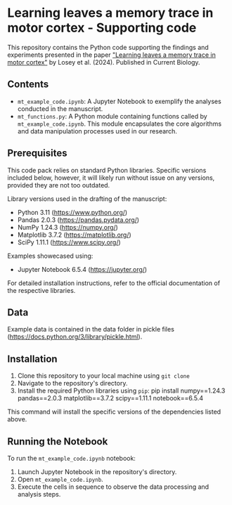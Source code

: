 # Learning leaves a memory trace in motor cortex - Supporting code

This repository contains the Python code supporting the findings and experiments presented in the paper ["Learning leaves a memory trace in motor cortex"](https://www.cell.com/current-biology/abstract/S0960-9822(24)00298-7) by Losey et al. (2024). Published in Current Biology.

## Contents
- `mt_example_code.ipynb`: A Jupyter Notebook to exemplify the analyses conducted in the manuscript.
- `mt_functions.py`: A Python module containing functions called by `mt_example_code.ipynb`. This module encapsulates the core algorithms and data manipulation processes used in our research.

## Prerequisites
This code pack relies on standard Python libraries. Specific versions included below, however, it will likely run
without issue on any versions, provided they are not too outdated.

Library versions used in the drafting of the manuscript:
- Python 3.11 (https://www.python.org/)
- Pandas 2.0.3 (https://pandas.pydata.org/)
- NumPy 1.24.3 (https://numpy.org/)
- Matplotlib 3.7.2 (https://matplotlib.org/)
- SciPy 1.11.1 (https://www.scipy.org/)

Examples showecased using:
- Jupyter Notebook 6.5.4 (https://jupyter.org/)

For detailed installation instructions, refer to the official documentation of the respective libraries.

## Data
Example data is contained in the data folder in pickle files (https://docs.python.org/3/library/pickle.html). 

## Installation
1. Clone this repository to your local machine using `git clone`
2. Navigate to the repository's directory.
3. Install the required Python libraries using `pip`: pip install numpy==1.24.3 pandas==2.0.3 matplotlib==3.7.2 scipy==1.11.1 notebook==6.5.4

This command will install the specific versions of the dependencies listed above.

## Running the Notebook

To run the `mt_example_code.ipynb` notebook:
1. Launch Jupyter Notebook in the repository's directory.
2. Open `mt_example_code.ipynb`.
3. Execute the cells in sequence to observe the data processing and analysis steps.